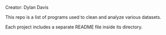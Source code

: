 Creator: Dylan Davis

This repo is a list of programs used to clean and analyze various datasets.

Each project includes a separate README file inside its directory.
